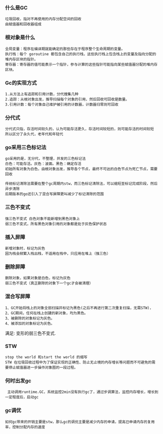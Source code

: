 ### 什么是GC

    垃圾回收，指对不再使用的内存分配空间的回收
    由赋值器和回收器组成
    
### 根对象是什么

    全局变量：程序在编译期就能确定的那些存在于程序整个生命周期的变量。
    执行栈：每个 goroutine 都包含自己的执行栈，这些执行栈上包含栈上的变量及指向分配的堆内存区块的指针。
    寄存器：寄存器的值可能表示一个指针，参与计算的这些指针可能指向某些赋值器分配的堆内存区块。
    
### Gc的实现方式

    1.从方法上有追踪和引用计数，分代搜集几种
    2.追踪：从根对象出发，推导扫描每个对象的引用，然后回收可回收是数量。
    3.引用计数：每个对象自己维护被引用的计数器，计数器归零则可回收
    
### 分代式

    分代式只指，存活时间较久的，认为可能存活更久，存活时间较短的，则可能存活的时间较短
    所以区分了永久代，老年代和年轻代
    
### go采用三色标记法

    go采用的是，无分代，不整理，并发的三色标记法
    白色：可能存活。灰色：波面。黑色：确定存活
    初始所有对象为白色，由根对象出发，推导各个节点，最终不可达的白色节点为死亡节点，需要回收
    
    传统标记清除法需要在整个gc周期内stw，而三色标记清除法，可以缩短至标记完成阶段，然后异步清除
    后期版本的go还引入了混合写屏障更叫减少了标记清除的范围
    
### 三色不变式
    强三色不变式 白色对象不能新增到黑色对象上
    弱三色不变式，所有黑色对象引用的对象都是处于灰色保护状态
    
### 插入屏障
    新增对象时，标记为灰色
    因为栈会频繁入栈出栈，不适用在栈中，只应用在堆上（强三色）
    
### 删除屏障
    删除对象，如果对象是白色，标记为灰色
    弱三色不变式（真正删除的对象下一个gc才会被清理）

### 混合写屏障

    1、GC开始将栈上的对象全部扫描并标记为黑色(之后不再进行第二次重复扫描，无需STW)，
    2、GC期间，任何在栈上创建的新对象，均为黑色。
    3、被删除的对象标记为灰色。
    4、被添加的对象标记为灰色。

满足: 变形的弱三色不变式.
    
  
### STW

    stop the world 和start the world 的缩写
    STW 在垃圾回收过程中为了保证实现的正确性、防止无止境的内存增长等问题而不可避免的需要停止赋值器进一步操作对象图的一段过程。
    
### 何时出发gc

     主动调用runtime.GC，系统监控2min没有执行gc了，通过步调算法，监控内存增长，增长到一定程度后，启动gc
     
### gc调优

    如何gc带来的开销主要是stw，那么gc的调优主要是减少内存的申请，提高已申请内存的复用率，控制分配内存的速度
